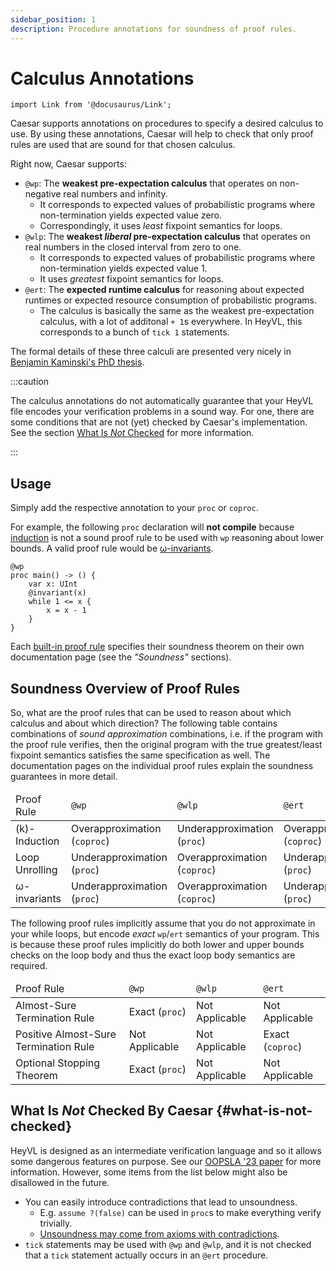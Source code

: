 ```yaml
---
sidebar_position: 1
description: Procedure annotations for soundness of proof rules.
---
```


# Calculus Annotations

```mdx-code-block
import Link from '@docusaurus/Link';
```

Caesar supports annotations on procedures to specify a desired calculus to use.
By using these annotations, Caesar will help to check that only proof rules are used that are sound for that chosen calculus.

Right now, Caesar supports:
 * `@wp`: The **weakest pre-expectation calculus** that operates on non-negative real numbers and infinity.
    - It corresponds to expected values of probabilistic programs where non-termination yields expected value zero.
    - Correspondingly, it uses *least* fixpoint semantics for loops.
 * `@wlp`: The **weakest *liberal* pre-expectation calculus** that operates on real numbers in the closed interval from zero to one.
    - It corresponds to expected values of probabilistic programs where non-termination yields expected value 1.
    - It uses *greatest* fixpoint semantics for loops.
 * `@ert`: The **expected runtime calculus** for reasoning about expected runtimes or expected resource consumption of probabilistic programs.
    - The calculus is basically the same as the weakest pre-expectation calculus, with a lot of additonal `+ 1`s everywhere. In HeyVL, this corresponds to a bunch of `tick 1` statements.


The formal details of these three calculi are presented very nicely in [Benjamin Kaminski's PhD thesis](https://publications.rwth-aachen.de/record/755408/files/755408.pdf).

:::caution

The calculus annotations do not automatically guarantee that your HeyVL file encodes your verification problems in a sound way.
For one, there are some conditions that are not (yet) checked by Caesar's implementation.
See the section [What Is *Not* Checked](#what-is-not-checked) for more information.

:::

## Usage

Simply add the respective annotation to your `proc` or `coproc`.

For example, the following `proc` declaration will **not compile** because [induction](./induction.md) is not a sound proof rule to be used with `wp` reasoning about lower bounds.
A valid proof rule would be [ω-invariants](./omega-invariants.md).

```heyvl
@wp
proc main() -> () {
    var x: UInt
    @invariant(x)
    while 1 <= x {
        x = x - 1
    }
}
```

Each [built-in proof rule](./README.md) specifies their soundness theorem on their own documentation page (see the *"Soundness"* sections).

## Soundness Overview of Proof Rules

So, what are the proof rules that can be used to reason about which calculus and about which direction?
The following table contains combinations of *sound approximation* combinations, i.e. if the program with the proof rule verifies, then the original program with the true greatest/least fixpoint semantics satisfies the same specification as well.
The documentation pages on the individual proof rules explain the soundness guarantees in more detail.

<table>
    <thead>
        <tr>
            <td>Proof Rule</td>
            <td><code>@wp</code></td>
            <td><code>@wlp</code></td>
            <td><code>@ert</code></td>
        </tr>
    </thead>
    <tbody>
        <tr>
            <td><Link to="./induction">(k)-Induction</Link></td>
            <td>Overapproximation (<code>coproc</code>)</td>
            <td>Underapproximation (<code>proc</code>)</td>
            <td>Overapproximation (<code>coproc</code>)</td>
        </tr>
        <tr>
            <td><Link to="./unrolling">Loop Unrolling</Link></td>
            <td>Underapproximation (<code>proc</code>)</td>
            <td>Overapproximation (<code>coproc</code>)</td>
            <td>Underapproximation (<code>proc</code>)</td>
        </tr>
        <tr>
            <td><Link to="./omega-invariants">ω-invariants</Link></td>
            <td>Underapproximation (<code>proc</code>)</td>
            <td>Overapproximation (<code>coproc</code>)</td>
            <td>Underapproximation (<code>proc</code>)</td>
        </tr>
    </tbody>
</table>

The following proof rules implicitly assume that you do not approximate in your while loops, but encode *exact* `wp`/`ert` semantics of your program.
This is because these proof rules implicitly do both lower and upper bounds checks on the loop body and thus the exact loop body semantics are required.

<table>
    <thead>
        <tr>
            <td>Proof Rule</td>
            <td><code>@wp</code></td>
            <td><code>@wlp</code></td>
            <td><code>@ert</code></td>
        </tr>
    </thead>
    <tbody>
        <tr>
            <td><Link to="./ast">Almost-Sure Termination Rule</Link></td>
            <td>Exact (<code>proc</code>)</td>
            <td>Not Applicable</td>
            <td>Not Applicable</td>
        </tr>
        <tr>
            <td><Link to="./past">Positive Almost-Sure Termination Rule</Link></td>
            <td>Not Applicable</td>
            <td>Not Applicable</td>
            <td>Exact (<code>coproc</code>)</td>
        </tr>
        <tr>
            <td><Link to="./ost">Optional Stopping Theorem</Link></td>
            <td>Exact (<code>proc</code>)</td>
            <td>Not Applicable</td>
            <td>Not Applicable</td>
        </tr>
    </tbody>
</table>

## What Is *Not* Checked By Caesar {#what-is-not-checked}

HeyVL is designed as an intermediate verification language and so it allows some dangerous features on purpose.
See our [OOPSLA '23 paper](../publications.md#oopsla-23) for more information.
However, some items from the list below might also be disallowed in the future.

 * You can easily introduce contradictions that lead to unsoundness.
    * E.g. `assume ?(false)` can be used in `proc`s to make everything verify trivially.
    * [Unsoundness may come from axioms with contradictions](../heyvl/domains.md#axioms-as-assumptions).
 * `tick` statements may be used with `@wp` and `@wlp`, and it is not checked that a `tick` statement actually occurs in an `@ert` procedure.
